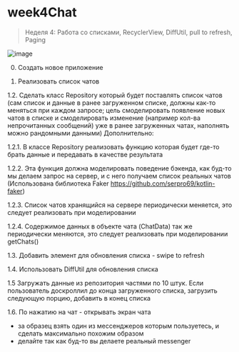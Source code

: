 # week4Chat

> Неделя 4: Работа со списками, RecyclerView, DiffUtil, pull to refresh,
Paging

![image](https://user-images.githubusercontent.com/77270310/191953538-110fd70b-9024-4c3e-a1cd-2ee2058ac598.png)

0. Создать новое приложение

1. Реализовать список чатов

1.2. Сделать класс Repository который будет поставлять список чатов (сам
список и данные в ранее загруженном списке, должны как-то меняться при
каждом запросе; цель смоделировать появление новых чатов в списке и
смоделировать изменение (например кол-ва непрочитанных сообщений) уже
в ранее загруженных чатах, наполнять можно рандомными данными)
Дополнительно:

1.2.1. В классе Repository реализовать функцию которая будет где-то брать данные и передавать в качестве результата

1.2.2. Эта функция должна моделировать поведение бэкенда, как буд-то мы
делаем запрос на сервер, и с него получаем список реальных чатов (Использована библиотека Faker https://github.com/serpro69/kotlin-faker)

1.2.3. Список чатов хранящийся на сервере периодически меняется, это
следует реализовать при моделировании 

1.2.4. Содержимое данных в объекте чата (ChatData) так же периодически
меняются, это следует реализовать при моделировании getChats()

1.3. Добавить элемент для обновления списка - swipe to refresh

1.4. Использовать DiffUtil для обновления списка

1.5 Загружать данные из репозитория частями по 10 штук. Если
пользователь доскроллил до конца загруженного списка, загрузить
следующую порцию, добавить в конец списка

1.6. По нажатию на чат - открывать экран чата

- за образец взять один из мессенджеров которым пользуетесь, и сделать
максимально похожим образом
- делайте так как буд-то вы делаете реальный messenger
